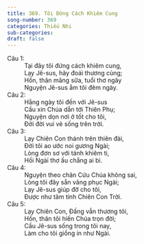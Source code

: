 ```yaml
---
title: 369. Tôi Đứng Cách Khiêm Cung
song-number: 369
categories: Thiếu Nhi
sub-categories: 
draft: false
---
```

<dl><dt>Câu 1:</dt><dd data-verse="1">Tại đây tôi đứng cách khiêm cung, <br/>Lạy Jê-sus, hãy đoái thương cùng; <br/>Hồn, thân măng sữa, tuổi thơ ngây <br/>Nguyện Jê-sus ẵm tôi đêm ngày. </dd><dt>Câu 2:</dt><dd data-verse="2">Hằng ngày tôi đến với Jê-sus <br/>Cầu xin Chúa dẫn tới Thiên Phụ; <br/>Nguyện dọn nơi ở tốt cho tôi, <br/>Đời đời vui vẻ sống trên trời. </dd><dt>Câu 3:</dt><dd data-verse="3">Lạy Chiên Con thánh trên thiên đài, <br/>Đời tôi ao ước noi gương Ngài; <br/>Lòng đơn sơ với tánh khiêm ti, <br/>Hồi Ngài thơ ấu chẳng ai bì. </dd><dt>Câu 4:</dt><dd data-verse="4">Nguyện theo chân Cứu Chúa không sai, <br/>Lòng tôi đây sẵn vâng phục Ngài; <br/>Lạy Jê-sus giúp đỡ cho tôi, <br/>Được như tâm tính Chiên Con Trời. </dd><dt>Câu 5:</dt><dd data-verse="5">Lạy Chiên Con, Đấng vẫn thương tôi, <br/>Hồn, thân tôi hiến Chúa trọn đời; <br/>Cầu Jê-sus sống trong tôi nay, <br/>Làm cho tôi giống in như Ngài. </dd></dl>